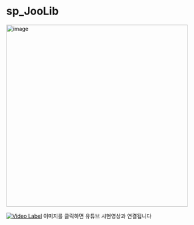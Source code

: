 # sp_JooLib

<img width="480" alt="image" src="https://github.com/juyub/sp_JooLib/assets/126839881/750fa2fe-9001-4c84-9dfb-4636ceab3770">
<br>

[![Video Label](http://img.youtube.com/vi/kXjXn7fin-g/0.jpg)](https://youtu.be/kXjXn7fin-g)
이미지를 클릭하면 유튜브 시현영상과 연결됩니다

